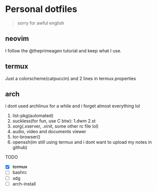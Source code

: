 # Personal dotfiles
> sorry for awful english 

## neovim 
I follow the @theprimeagen tutorial and keep what I use.

## termux 
Just a colorscheme(catpuccin) and 2 lines in termux.properties

## arch
i dont used archlinux for a while and i forget almost everything lol
1. list-pkg(automated)
2. suckless(for fun, use C btw):
	1.dwm
	2.st
3. xorg(.xserver, .xinit, some other rc file lol)
4. audio, video and documents viewer
5. tor-browser()
6. openssh(im still using termux and i dont want to upload my notes in github)

TODO
* [X] ~~termux~~
* [ ] bashrc
* [ ] xdg
* [ ] arch-install 
